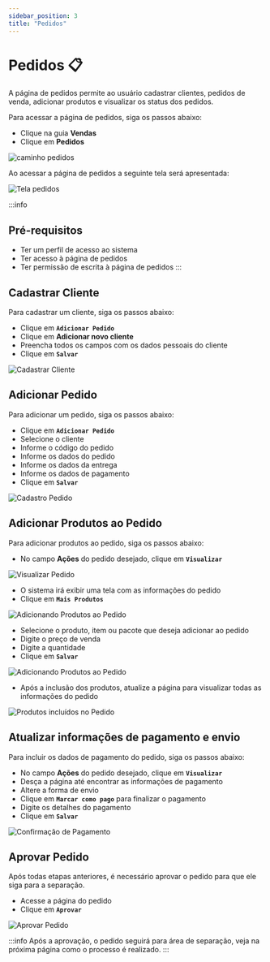 ```yaml
---
sidebar_position: 3
title: "Pedidos"
---
```


# Pedidos :clipboard:

A página de pedidos permite ao usuário cadastrar clientes, pedidos de venda, adicionar produtos e visualizar os status dos pedidos.

Para acessar a página de pedidos, siga os passos abaixo:

- Clique na guia **Vendas**
- Clique em **Pedidos**

![caminho pedidos](/img/images/caminho_pedidos.png)

Ao acessar a página de pedidos a seguinte tela será apresentada:

![Tela pedidos](/img/images/tela_pedido_venda.png)

:::info

## Pré-requisitos

- Ter um perfil de acesso ao sistema
- Ter acesso à página de pedidos
- Ter permissão de escrita à página de pedidos
  :::

## Cadastrar Cliente

Para cadastrar um cliente, siga os passos abaixo:

- Clique em **`Adicionar Pedido`**
- Clique em **Adicionar novo cliente**
- Preencha todos os campos com os dados pessoais do cliente
- Clique em **`Salvar`**

![Cadastrar Cliente](/img/images/cadastro_cliente.png)

## Adicionar Pedido

Para adicionar um pedido, siga os passos abaixo:

- Clique em **`Adicionar Pedido`**
- Selecione o cliente
- Informe o código do pedido
- Informe os dados do pedido
- Informe os dados da entrega
- Informe os dados de pagamento
- Clique em **`Salvar`**

![Cadastro Pedido](/img/images/pedido_cliente.png)

## Adicionar Produtos ao Pedido

Para adicionar produtos ao pedido, siga os passos abaixo:

- No campo **Ações** do pedido desejado, clique em **`Visualizar`**

![Visualizar Pedido](/img/images/visualizar_pedido.png)

- O sistema irá exibir uma tela com as informações do pedido
- Clique em **`Mais Produtos`**

![Adicionando Produtos ao Pedido](/img/images/visualizacao_pedido.png)

- Selecione o produto, item ou pacote que deseja adicionar ao pedido
- Digite o preço de venda
- Digite a quantidade
- Clique em **`Salvar`**

![Adicionando Produtos ao Pedido](/img/images/adicionar_produtos.png)

- Após a inclusão dos produtos, atualize a página para visualizar todas as informações do pedido

![Produtos incluídos no Pedido](/img/images/produtos_incluidos.png)

## Atualizar informações de pagamento e envio

Para incluir os dados de pagamento do pedido, siga os passos abaixo:

- No campo **Ações** do pedido desejado, clique em **`Visualizar`**
- Desça a página até encontrar as informações de pagamento
- Altere a forma de envio
- Clique em **`Marcar como pago`** para finalizar o pagamento
- Digite os detalhes do pagamento
- Clique em **`Salvar`**

![Confirmação de Pagamento](/img/images/confirmacao_pagamento.png)

## Aprovar Pedido

Após todas etapas anteriores, é necessário aprovar o pedido para que ele siga para a separação.

- Acesse a página do pedido
- Clique em **`Aprovar`**

![Aprovar Pedido](/img/images/aprovar_pedidos.png)

:::info
Após a aprovação, o pedido seguirá para área de separação, veja na próxima página como o processo é realizado.
:::
